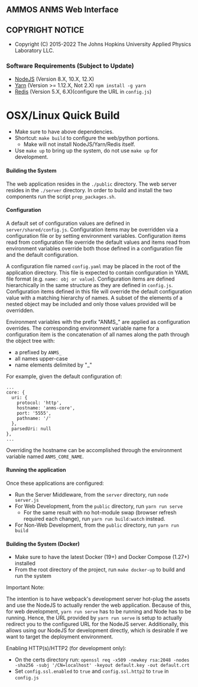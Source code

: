 <!--
Copyright (c) 2023 The Johns Hopkins University Applied Physics
Laboratory LLC.

This file is part of the Asynchronous Network Managment System (ANMS).

Licensed under the Apache License, Version 2.0 (the "License");
you may not use this file except in compliance with the License.
You may obtain a copy of the License at
    http://www.apache.org/licenses/LICENSE-2.0
Unless required by applicable law or agreed to in writing, software
distributed under the License is distributed on an "AS IS" BASIS,
WITHOUT WARRANTIES OR CONDITIONS OF ANY KIND, either express or implied.
See the License for the specific language governing permissions and
limitations under the License.

This work was performed for the Jet Propulsion Laboratory, California
Institute of Technology, sponsored by the United States Government under
the prime contract 80NM0018D0004 between the Caltech and NASA under
subcontract 1658085.
-->
## AMMOS ANMS Web Interface ##

## COPYRIGHT NOTICE 

* Copyright (C) 2015-2022 The Johns Hopkins University Applied Physics Laboratory LLC.

### Software Requirements (Subject to Update) ###

* [NodeJS](https://nodejs.org/) (Version 8.X, 10.X, 12.X)
* [Yarn](https://yarnpkg.com/) (Version >= 1.12.X, Not 2.X) `npm install -g yarn`
* [Redis](https://redis.io/) (Version 5.X, 6.X)(configure the URL in `config.js`)

# OSX/Linux Quick Build 

* Make sure to have above dependencies.
* Shortcut: `make build` to configure the web/python portions.
  * Make will not install NodeJS/Yarn/Redis itself.
* Use `make up` to bring up the system, do not use `make up` for development.

#### Building the System ####

The web application resides in the `./public` directory.
The web server resides in the `./server` directory.
In order to build and install the two components run the script `prep_packages.sh`.

#### Configuration ####
A default set of configuration values are defined in `server/shared/config.js`.  Configuration items may be overridden via a configuration file or by setting environment variables.  Configuration items read from configuration file override the default values and items read from environment variables override both those defined in a configuration file and the default configuration.

A configuration file named `config.yaml` may be placed in the root of the application directory.  This file is expected to contain configuration in YAML file format (e.g. `name: obj or value`).  Configuration items are defined hierarchically in the same structure as they are defined in `config.js`.  Configuration items defined in this file will override the default configuration value with a matching hierarchy of names.  A subset of the elements of a nested object may be included and only those values provided will be overridden.

Environment variables with the prefix "ANMS_" are applied as configuration overrides.  The corresponding environment variable name for a configuration item is the concatenation of all names along the path through the object tree with:
* a prefixed by `ANMS_`
* all names upper-case
* name elements delimited by "_"

For example, given the default configuration of:
```javascript:w
...
core: {
  uri: {
    protocol: 'http',
    hostname: 'anms-core',
    port: '5555',
    pathname: '/'
  },
  parsedUri: null
},
...
```
Overriding the hostname can be accomplished through the environment variable named `ANMS_CORE_NAME`.

#### Running the application ####

Once these applications are configured:

* Run the Server Middleware, from the `server` directory, run `node server.js`
* For Web Development, from the `public` directory, run `yarn run serve`
  * For the same result with no hot-module swap (browser refresh required each change), run `yarn run build:watch` instead.
* For Non-Web Development, from the `public` directory, run `yarn run build`

#### Building the System (Docker) ####
* Make sure to have the latest Docker (19+) and Docker Compose (1.27+) installed
* From the root directory of the project, run `make docker-up` to build and run the system

Important Note:

>>>
The intention is to have webpack's development server hot-plug the assets and use the NodeJS to actually render the web application.
Because of this, for web development, `yarn run serve` has to be running and Node has to be running.
Hence, the URL provided by `yarn run serve` is setup to actually redirect you to the configured URL for the NodeJS server.
Additionally, this allows using our NodeJS for development directly, which is desirable if we want to target the deployment environment.
>>>

Enabling HTTP(s)/HTTP2 (for development only):

* On the certs directory run: `openssl req -x509 -newkey rsa:2048 -nodes -sha256 -subj '/CN=localhost' -keyout default.key -out default.crt`
* Set `config.ssl.enabled` to `true` and `config.ssl.http2` to `true` in `config.js`





